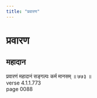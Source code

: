 ```yaml
---
title: "प्रवारण"
---
```


# प्रवारण
## महादान
प्रवारणं महादानं सङ्गल्पः कर्म मानसम् ॥ ७७३ ॥<br />verse 4.1.1.773<br />page 0088


